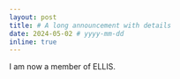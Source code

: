 ```yaml
---
layout: post
title: # A long announcement with details
date: 2024-05-02 # yyyy-mm-dd
inline: true
---
```


I am now a member of ELLIS.
